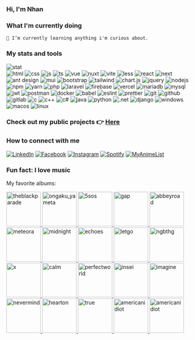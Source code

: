 ### Hi, I'm Nhan

### What I'm currently doing

    🌱 I’m currently learning anything i'm curious about.

### My stats and tools
<div class="stats-and-tools">
  <img src="https://github-readme-stats.vercel.app/api/top-langs/?username=cyantiz&theme=react&hide_border=false&include_all_commits=false&count_private=false&layout=compact" class="stats" alt="stat" />
  <div class="tools">
    <img src="https://img.shields.io/badge/html5-%23E34F26.svg?style=for-the-badge&logo=html5&logoColor=white" alt="html" />
    <img src="https://img.shields.io/badge/css3-%231572B6.svg?style=for-the-badge&logo=css3&logoColor=white" alt="css" />
    <img src="https://img.shields.io/badge/javascript-%23323330.svg?style=for-the-badge&logo=javascript&logoColor=%23F7DF1E" alt="js" />
    <img src="https://img.shields.io/badge/typescript-%23007ACC.svg?style=for-the-badge&logo=typescript&logoColor=white" alt="ts" />
    <img src="https://img.shields.io/badge/vue.js-%2335495e.svg?style=for-the-badge&logo=vue.js&logoColor=%234FC08D" alt="vue" />
    <img src="https://img.shields.io/badge/nuxt.js-%2335495e.svg?style=for-the-badge&logo=nuxt.js&logoColor=%234FC08D" alt="nuxt" />
    <img src="https://img.shields.io/badge/vite-%23646CFF.svg?style=for-the-badge&logo=vite&logoColor=white" alt="vite" />
    <img src="https://img.shields.io/badge/less-%231D365D.svg?style=for-the-badge&logo=less&logoColor=white" alt="less" />
    <img src="https://img.shields.io/badge/react-%2320232a.svg?style=for-the-badge&logo=react&logoColor=%2361DAFB" alt="react" />
    <img src="https://img.shields.io/badge/next.js-%23000000.svg?style=for-the-badge&logo=next.js&logoColor=white" alt="next" />
    <!-- ant design, mui, bootstrap, tailwind chart.js, -->
    <img src="https://img.shields.io/badge/ant_design-%230170FE.svg?style=for-the-badge&logo=ant-design&logoColor=white" alt="ant design" />
    <img src="https://img.shields.io/badge/MUI-%230081CB.svg?style=for-the-badge&logo=mui&logoColor=white" alt="mui" />
    <img src="https://img.shields.io/badge/bootstrap-%23563D7C.svg?style=for-the-badge&logo=bootstrap&logoColor=white" alt="bootstrap" />
    <img src="https://img.shields.io/badge/tailwindcss-%2338B2AC.svg?style=for-the-badge&logo=tailwind-css&logoColor=white" alt="tailwind" />
    <img src="https://img.shields.io/badge/chart.js-F5788D.svg?style=for-the-badge&logo=chart.js&logoColor=white" alt="chart.js" />
    <img src="https://img.shields.io/badge/jquery-%230769AD.svg?style=for-the-badge&logo=jquery&logoColor=white" alt="jquery" />
    <img src="https://img.shields.io/badge/node.js-%2343853D.svg?style=for-the-badge&logo=node.js&logoColor=white" alt="nodejs" />
    <img src="https://img.shields.io/badge/npm-CB3837.svg?style=for-the-badge&logo=npm&logoColor=white" alt="npm" />
    <img src="https://img.shields.io/badge/yarn-%232C8EBB.svg?style=for-the-badge&logo=yarn&logoColor=white" alt="yarn" />
    <img src="https://img.shields.io/badge/php-%23777BB4.svg?style=for-the-badge&logo=php&logoColor=white" alt="php" />
    <img src="https://img.shields.io/badge/laravel-%23FF2D20.svg?style=for-the-badge&logo=laravel&logoColor=white" alt="laravel" />
    <img src="https://img.shields.io/badge/firebase-%23039BE5.svg?style=for-the-badge&logo=firebase" alt="firebase" />
    <img src="https://img.shields.io/badge/vercel-%23000000.svg?style=for-the-badge&logo=vercel&logoColor=white" alt="vercel" />
    <img src="https://img.shields.io/badge/mariadb-%2300F.svg?style=for-the-badge&logo=mariadb&logoColor=white" alt="mariadb" />
    <img src="https://img.shields.io/badge/mysql-%2300f.svg?style=for-the-badge&logo=mysql&logoColor=white" alt="mysql" />
    <img src="https://img.shields.io/badge/JWT-black?style=for-the-badge&logo=JSON%20web%20tokens" alt="jwt" />
    <img src="https://img.shields.io/badge/postman-%23FF6C37.svg?style=for-the-badge&logo=postman&logoColor=white" alt="postman" />
    <img src="https://img.shields.io/badge/docker-%230db7ed.svg?style=for-the-badge&logo=docker&logoColor=white" alt="docker" />
    <img src="https://img.shields.io/badge/babel-%23F9DC3E.svg?style=for-the-badge&logo=babel&logoColor=black" alt="babel" />
    <img src="https://img.shields.io/badge/eslint-%234B32C3.svg?style=for-the-badge&logo=eslint&logoColor=white" alt="eslint" />
    <img src="https://img.shields.io/badge/prettier-%23F7B93E.svg?style=for-the-badge&logo=prettier&logoColor=white" alt="prettier" />
    <img src="https://img.shields.io/badge/git-%23F05033.svg?style=for-the-badge&logo=git&logoColor=white" alt="git" />
    <img src="https://img.shields.io/badge/github-%23121011.svg?style=for-the-badge&logo=github&logoColor=white" alt="github" />
    <img src="https://img.shields.io/badge/gitlab-%23181717.svg?style=for-the-badge&logo=gitlab&logoColor=white" alt="gitlab" />
    <img src="https://img.shields.io/badge/c-%2300599C.svg?style=for-the-badge&logo=c&logoColor=white" alt="c" />
    <img src="https://img.shields.io/badge/c++-%2300599C.svg?style=for-the-badge&logo=c%2B%2B&logoColor=white" alt="c++" />
    <img src="https://img.shields.io/badge/c%23-%23239120.svg?style=for-the-badge&logo=c-sharp&logoColor=white" alt="c#" />
    <img src="https://img.shields.io/badge/java-%23ED8B00.svg?style=for-the-badge&logo=java&logoColor=white" alt="java" />
    <img src="https://img.shields.io/badge/python-%233776AB.svg?style=for-the-badge&logo=python&logoColor=white" alt="python" />
    <img src="https://img.shields.io/badge/.NET-5C2D91?style=for-the-badge&logo=.net&logoColor=white" alt=".net" />
    <img src="https://img.shields.io/badge/django-%23092E20.svg?style=for-the-badge&logo=django&logoColor=white" alt="django" />
    <img src="https://img.shields.io/badge/windows-0078D6?style=for-the-badge&logo=windows&logoColor=white" alt="windows" />
    <img src="https://img.shields.io/badge/macOS-000000?style=for-the-badge&logo=apple&logoColor=white" alt="macos" />
    <img src="https://img.shields.io/badge/linux-FCC624?style=for-the-badge&logo=linux&logoColor=black" alt="linux" />
  </div>
</div>


### Check out my public projects 👉 <a href="https://github.com/cyantiz?tab=repositories" target="_blank">Here</a>

### How to connect with me

<a href="https://www.linkedin.com/in/nguyenvanhoangnhan/" target="_blank"><img src="https://img.shields.io/badge/LinkedIn-%230077B5.svg?&style=for-the-badge&logo=linkedin&logoColor=white" alt="LinkedIn"></a>
<a href="https://www.facebook.com/nguyenvanhoangnhan" target="_blank"><img src="https://img.shields.io/badge/Facebook-%231877F2.svg?&style=for-the-badge&logo=facebook&logoColor=white" alt="Facebook"></a>
<a href="https://www.instagram.com/_emok1d/" target="_blank"><img src="https://img.shields.io/badge/Instagram-%23E4405F.svg?&style=for-the-badge&logo=instagram&logoColor=white" alt="Instagram"></a>
<a href="https://open.spotify.com/user/lztzi0uzfhm1xltinqaswr0fy" target="_blank"><img src="https://img.shields.io/badge/Spotify-%231ED760.svg?&style=for-the-badge&logo=spotify&logoColor=white" alt="Spotify"></a>
<a href="https://myanimelist.net/profile/hoangnhan" target="_blank"><img src="https://img.shields.io/badge/MyAnimeList-%232C4F9D.svg?&style=for-the-badge&logo=MyAnimeList&logoColor=white" alt="MyAnimeList"></a>

### Fun fact: I love music

My favorite albums:

<a href="https://open.spotify.com/album/0FZK97MXMm5mUQ8mtudjuK" target="_blank">
  <img src="https://ia802708.us.archive.org/32/items/mbid-b4eaadb3-b924-4fa3-8d6e-7fd016a86192/mbid-b4eaadb3-b924-4fa3-8d6e-7fd016a86192-2293475396.jpg" alt="theblackparade" width="90"/>
</a>
<a href="https://open.spotify.com/album/4b9nOSXSf1LROzgfYFxdxI" target="_blank">
  <img src="https://ia600906.us.archive.org/29/items/mbid-dc7d420d-3f43-4190-860b-1d5f1a42f016/mbid-dc7d420d-3f43-4190-860b-1d5f1a42f016-22744183091.jpg" alt="ongaku_yameta" width="90"/>
</a>
<a href="https://open.spotify.com/album/6GKIr03B2yvdP0TkWiGJVV" target="_blank">
  <img src="https://ia903408.us.archive.org/2/items/mbid-412b082c-ae02-4a39-a54b-6b3f509c35bc/mbid-412b082c-ae02-4a39-a54b-6b3f509c35bc-29249732735.png" alt="5sos" width="90"/>
</a>
<a href="https://open.spotify.com/album/6op9uLieCSUcfGpVSQ17yc" target="_blank">
<img src="https://i.scdn.co/image/ab67616d0000b2731c7bcdbbd7457a9d07bc5080" alt="gap" width="90"/>

</a>
<a href="https://open.spotify.com/album/0ETFjACtuP2ADo6LFhL6HN" target="_blank">
  <img src="https://ia800200.us.archive.org/2/items/mbid-ffd6ebf5-10c1-3cca-915e-04c0aba926f3/mbid-ffd6ebf5-10c1-3cca-915e-04c0aba926f3-1761175461.jpg" alt="abbeyroad" width="90"/>
</a>
<a href="https://open.spotify.com/album/4Gfnly5CzMJQqkUFfoHaP3" target="_blank">
  <img src="https://ia601603.us.archive.org/29/items/mbid-dd5fd2b3-576e-4354-bc67-68e6f006fd26/mbid-dd5fd2b3-576e-4354-bc67-68e6f006fd26-3167538307.jpg" alt="meteora" width="90"/>
</a>
<a href="https://open.spotify.com/album/2tlTBLz2w52rpGCLBGyGw6" target="_blank">
  <img src="https://ia601302.us.archive.org/7/items/mbid-e7064a73-9251-4ff5-a6fb-cd30a627eff9/mbid-e7064a73-9251-4ff5-a6fb-cd30a627eff9-11916760835.jpg" alt="midnight" width="90" />
</a>
<a href="https://open.spotify.com/album/3ilXDEG0xiajK8AbqboeJz" target="_blank">
  <img src="https://ia800304.us.archive.org/21/items/mbid-ec3a4176-51c2-316e-96b1-23df619e5ace/mbid-ec3a4176-51c2-316e-96b1-23df619e5ace-2493544726.jpg" alt="echoes" width="90" />
</a>
<a href="https://open.spotify.com/album/3zXjR3y2dUWklKmmp6lEhy" target="_blank">
  <img src="https://ia800905.us.archive.org/29/items/mbid-bd2fef46-f003-477f-bfb0-6b4de66cfcea/mbid-bd2fef46-f003-477f-bfb0-6b4de66cfcea-1855817166.jpg" alt="letgo" width="90" />
</a>
<a href="https://open.spotify.com/album/4BwnV3YdCtxn8ydFVrstbI" target="_blank">
  <img src="https://ia902902.us.archive.org/1/items/mbid-0cb6532a-59a8-44f7-adbf-daa97cd8f537/mbid-0cb6532a-59a8-44f7-adbf-daa97cd8f537-25507717527.jpg" alt="ngbthg" width="90" />
</a>
<a href="https://open.spotify.com/album/1xn54DMo2qIqBuMqHtUsFd" target="_blank">
  <img src="https://ia801301.us.archive.org/23/items/mbid-ca79f3f4-b152-48a4-870b-d945f28c17d8/mbid-ca79f3f4-b152-48a4-870b-d945f28c17d8-11414612674.jpg" alt="x" width="90" />
</a>
<a href="https://open.spotify.com/album/46K4raQPIGem3N031upNj9" target="_blank">
  <img src="https://ia802900.us.archive.org/23/items/mbid-7ed5054e-d407-4e6b-98a7-a1570c141935/mbid-7ed5054e-d407-4e6b-98a7-a1570c141935-25806308880.jpg" alt="calm" width="90" />
</a>
<a href="https://open.spotify.com/album/1ttGpGzOEi6JDDOHO4qD1y" target="_blank">
  <img src="https://ia801703.us.archive.org/27/items/mbid-b4a506dc-dcbb-40e9-9156-d174f524e660/mbid-b4a506dc-dcbb-40e9-9156-d174f524e660-4359229718.jpg" alt="perfectworld" width="90" />
</a>
<a href="https://open.spotify.com/album/5dWke9BKYdBq7YXbb7jrLC" target="_blank">
  <img src="https://ia800303.us.archive.org/15/items/mbid-b58e2727-04b7-4bf9-afe5-4df1ce118b10/mbid-b58e2727-04b7-4bf9-afe5-4df1ce118b10-9616990114.png" alt="jinsei" width="90" />
</a>
<a href="https://open.spotify.com/album/0xzaemKucrJpYhyl7TltAk" target="_blank">
  <img src="https://ia600606.us.archive.org/19/items/mbid-52c327ca-c121-4e90-b0a7-117c8f11121b/mbid-52c327ca-c121-4e90-b0a7-117c8f11121b-17088513796.jpg" alt="imagine" width="90" />
</a>
<a href="https://open.spotify.com/album/2UJcKiJxNryhL050F5Z1Fk" target="_blank">
  <img src="https://ia902707.us.archive.org/31/items/mbid-eccae410-7577-4daa-b602-92d305828331/mbid-eccae410-7577-4daa-b602-92d305828331-9470150007.jpg" alt="nevermind" width="90" />
</a>
<a href="https://open.spotify.com/album/7gplpUXYJZxhsZebmZfZ5i" target="_blank">
  <img src="https://ia802707.us.archive.org/9/items/mbid-2273b2ea-e500-40a1-835e-506cc1669d07/mbid-2273b2ea-e500-40a1-835e-506cc1669d07-9104799129.png" alt="hearton" width="90" />
</a>
<a href="https://open.spotify.com/album/2H6i2CrWgXE1HookLu8Au0" target="_blank">
  <img src="https://ia600200.us.archive.org/30/items/mbid-26d64e29-553f-47b2-9cf5-4f8163485d5e/mbid-26d64e29-553f-47b2-9cf5-4f8163485d5e-5208206498.jpg" alt="true" width="90" />
</a>
<a href="https://open.spotify.com/album/5dN7F9DV0Qg1XRdIgW8rke" target="_blank">
  <img src="https://ia800201.us.archive.org/2/items/mbid-dd7cbde9-bffc-467f-8a39-bda4ea2d0633/mbid-dd7cbde9-bffc-467f-8a39-bda4ea2d0633-4783139448.png" alt="americanidiot" width="90" />
</a>
<a href="https://open.spotify.com/album/0RHX9XECH8IVI3LNgWDpmQ" target="_blank">
  <img src="https://ia600300.us.archive.org/20/items/mbid-14518b26-55fe-387b-94c6-a3843a1af487/mbid-14518b26-55fe-387b-94c6-a3843a1af487-1680563891.jpg" alt="americanidiot" width="90" />
</a>
